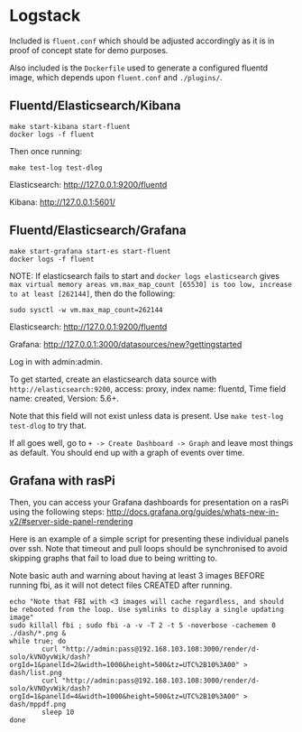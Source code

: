 # Logstack

Included is `fluent.conf` which should be adjusted accordingly as it is in proof of concept state for demo purposes.

Also included is the `Dockerfile` used to generate a configured fluentd image, which depends upon `fluent.conf` and `./plugins/`.

## Fluentd/Elasticsearch/Kibana

	make start-kibana start-fluent
	docker logs -f fluent

Then once running:

	make test-log test-dlog

Elasticsearch: http://127.0.0.1:9200/fluentd

Kibana: http://127.0.0.1:5601/

## Fluentd/Elasticsearch/Grafana

	make start-grafana start-es start-fluent
	docker logs -f fluent

NOTE: If elasticsearch fails to start and `docker logs elasticsearch` gives `max virtual memory areas vm.max_map_count [65530] is too low, increase to at least [262144]`, then do the following:

	sudo sysctl -w vm.max_map_count=262144

Elasticsearch: http://127.0.0.1:9200/fluentd

Grafana: http://127.0.0.1:3000/datasources/new?gettingstarted

Log in with admin:admin.

To get started, create an elasticsearch data source with `http://elasticsearch:9200`, access: proxy, index name: fluentd, Time field name: created, Version: 5.6+.

Note that this field will not exist unless data is present. Use `make test-log test-dlog` to try that.

If all goes well, go to `+ -> Create Dashboard -> Graph` and leave most things as default. You should end up with a graph of events over time.

## Grafana with rasPi

Then, you can access your Grafana dashboards for presentation on a rasPi using the following steps: http://docs.grafana.org/guides/whats-new-in-v2/#server-side-panel-rendering

Here is an example of a simple script for presenting these individual panels over ssh. Note that timeout and pull loops should be synchronised to avoid skipping graphs that fail to load due to being writting to.

Note basic auth and warning about having at least 3 images BEFORE running fbi, as it will not detect files CREATED after running.

```
echo "Note that FBI with <3 images will cache regardless, and should be rebooted from the loop. Use symlinks to display a single updating image"
sudo killall fbi ; sudo fbi -a -v -T 2 -t 5 -noverbose -cachemem 0 ./dash/*.png &
while true; do
        curl "http://admin:pass@192.168.103.108:3000/render/d-solo/kVNOyvWik/dash?orgId=1&panelId=2&width=1000&height=500&tz=UTC%2B10%3A00" > dash/list.png
        curl "http://admin:pass@192.168.103.108:3000/render/d-solo/kVNOyvWik/dash?orgId=1&panelId=4&width=1000&height=500&tz=UTC%2B10%3A00" > dash/mppdf.png
        sleep 10
done
```